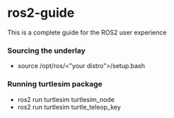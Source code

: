 # ros2-guide
This is a complete guide for the ROS2 user experience

### Sourcing the underlay
* source /opt/ros/<"your distro">/setup.bash

### Running turtlesim package
* ros2 run turtlesim turtlesim_node
* ros2 run turtlesim turtle_teleop_key
